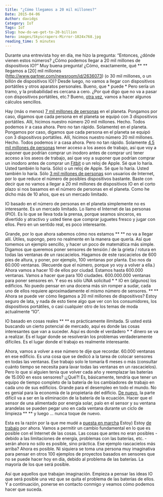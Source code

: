 ```yaml
---
title: "¿Cómo llegamos a 20 mil millones?"
Date: 2015-04-06
Author: davidgs
Category: IoT
Tags: IoT
Slug: how-do-we-get-to-20-billion
hero: images/Skyscrapers-Mirror-1024x768.jpg
reading_time: 5 minutes
---
```


Durante una entrevista hoy en día, me hizo la pregunta: “Entonces, ¿dónde vienen estos números? ¿Cómo podemos llegar a 20 mil millones de dispositivos IO?” Muy buena pregunta! ¿Cómo, exactamente, qué ** ** llegamos a [20] mil millones (http://www.gartner.com/newsroom/id/2636073) (o 30 mil millones, o un billón de dispositivos IO)? Desde luego, no vamos a llegar con dispositivos portátiles y otros aparatos personales. Bueno, que * puede * Pero sería un tramo, y la probabilidad es cercana a cero. ¿Por qué digo que no va a pasar con dispositivos portátiles, etc.? Bueno, [otra vez](http://www.gartner.com/newsroom/id/2636073), vamos a hacer algunos cálculos sencillos.

Hay (más o menos) [7 mil millones de personas](http://www.worldometers.info/world-population/) en el planeta. Pongamos por caso, digamos que cada persona en el planeta se equipó con 3 dispositivos portátiles. Allí, hicimos nuestro número 20 mil millones. Hecho. Todos podemos ir a casa ahora. Pero no tan rápido. Solamente) en el planeta. Pongamos por caso, digamos que cada persona en el planeta se equipó con 3 dispositivos portátiles. Allí, hicimos nuestro número 20 mil millones. Hecho. Todos podemos ir a casa ahora. Pero no tan rápido. Solamente [4,5 mil millones de personas](http://newsfeed.time.com/2013/03/25/more-people-have-cell-phones-than-toilets-u-n-study-shows/) tener acceso a los aseos de trabajo, así que voy a suponer que podrían comprar un inodoro antes de comprar un) tener acceso a los aseos de trabajo, así que voy a suponer que podrían comprar un inodoro antes de comprar un [Fitbit](http://fitbit.com/) o un reloj de Apple. Sé que lo haría. Usted también lo haría. Sólo) o un reloj de Apple. Sé que lo haría. Usted también lo haría. Sólo [3 mil millones de personas](http://www.internetlivestats.com/internet-users/) son usuarios de Internet, por lo que reduce el número de posibles dispositivos bastante. Baste con decir que no vamos a llegar a 20 mil millones de dispositivos IO en el corto plazo si nos basamos en el número de personas en el planeta. Como he dicho más de 10 años, que es un mercado limitado.

IO basado en el número de personas en el planeta simplemente no es interesante. Es un mercado limitado. Lo llamo el Internet de las personas (PIO). Es lo que se lleva toda la prensa, porque seamos sinceros, es divertido y atractivo y usted tiene que comprar juguetes fresco y jugar con ellos. Pero en un sentido real, es poco interesante.

Grande, por lo que ahora sabemos cómo nos estamos ** ** no va a llegar allí. Útiles, supongo, pero no realmente en la manera que quería. Así que tomemos un ejemplo sencillo, y hacer un poco de matemática más simple. Digamos que queremos poner sensores de tensión / de la grieta / rotura en todas las ventanas de un rascacielos. Hagamos de este rascacielos de 600 pies de altura, y poner, por ejemplo, 100 ventanas por planta. Eso nos da 60.000 ventanas. (Recuerde que el número, porque yo voy a volver a ella.) Ahora vamos a hacer 10 de ellos por ciudad. Estamos hasta 600.000 ventanas. Vamos a hacer que para 100 ciudades. 600.000.000 ventanas para poner sensores en. Y eso es sólo UNA solicitud * * IO en (algunos) los edificios. No puedo pensar en una docena más sin romper a sudar, cada uno de ellos requiere aproximadamente el mismo número de sensores. ** ** Ahora se puede ver cómo llegamos a 20 mil millones de dispositivos? Estoy seguro de lata, y nada de esto tiene algo que ver con los consumidores, los dispositivos portátiles, o casi cualquier otro de los temas de moda actualmente “IO”.

IO basado en cosas reales ** ** es prácticamente ilimitada. Si usted está buscando un cierto potencial de mercado, aquí es donde las cosas interesantes que van a suceder. Aquí es donde el verdadero * * dinero se va a realizar. Es el lugar donde se resolverán los problemas verdaderamente difíciles. Es el lugar donde el trabajo es realmente interesante.

Ahora, vamos a volver a ese número te dije que recordar. 60.000 ventanas en ese edificio. Es una cosa que se dedicó a la tarea de colocar sensores en todas las ventanas. Ese trabajo solo le tomaría 6 meses o más (consultar cuánto tiempo se necesita para lavar todas las ventanas en un rascacielos). Pero lo que si alguien tenía que volver cada año y reemplazar las baterías de 15.000 en esos sensores? ¡¿Qué?! Es, básicamente, tendría que tener un equipo de tiempo completo de la batería de los cambiadores de trabajo en cada uno de sus edificios. Grande para el desempleo en todo el mundo. No es genial para la economía de la propietaria del edificio. [De nuevo](/posts/category/iot/minor-iot-calculations), la parte difícil va a ser en la eliminación de la batería de la ecuación. Hacer que el sensor de una alimentado por energía solar, palo en el sensor y su ventana arandelas se pueden pegar uno en cada ventana durante un ciclo de limpieza ** ** y luego ... nunca toque de nuevo.

Esta es la razón por la que me mudé a [puesta en marcha](http://www.psikick.com/) Estoy) Estoy [de trabajo](http://www.psikick.com/team/) por ahora. Vamos a permitir un cambio fundamental en lo que es posible con el Internet de las cosas. Las cosas que antes no eran posibles - debido a las limitaciones de energía, problemas con las baterías, etc. - serán ahora no sólo es posible, sino práctica. Ese ejemplo rascacielos más arriba? Ahora es posible. Ni siquiera se toma una persona muy imaginativa para pensar en otros 100 ejemplos de proyectos basados en sensores que no se puede hacer hoy en día, debido al problema de las baterías. La mayoría de los que será posible.

Así que aquellos que trabajan imaginación. Empieza a pensar las ideas IO que será posible una vez que se quita el problema de las baterías de ellos. Y a continuación, ponerse en contacto conmigo y veamos cómo podemos hacer que suceda.
